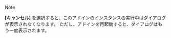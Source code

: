    > [!NOTE]
   > **[キャンセル]** を選択すると、このアドインのインスタンスの実行中はダイアログが表示されなくなります。 ただし、アドインを再起動すると、ダイアログはもう一度表示されます。